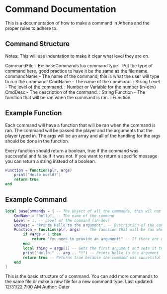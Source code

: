 # Command Documentation

This is a documentation of how to make a command in Athena and the proper rules to adhere to.

## Command Structure

Notes: This will use indentation to make it clear what level they are on.

CommandFile - Ex: baseCommands.lua
    commandType - Put the type of command here, good practice to have it be the same as the file name.
        commandName - The name of the command, this is what the user will type to run the command!
            CmdName - The name of the command. : String
            Level - The level of the command. : Number or Variable for the number (in-dev)
            CmdDesc - The description of the command. : String
            Function - The function that will be ran when the command is ran. : Function

## Example Function

Each command will have a function that will be ran when the command is ran. The command will be passed the player and the arguments that the player typed in. The args will be an array and all of the handling for the args should be done in the function.

Every function should return a boolean, true if the command was successful and false if it was not. If you want to return a specific message you can return a string instead of a boolean.

```lua
Function = function(plr, args)
    print("Hello World!")
    return true
end
```

## Example Command

```lua
local baseCommands = { -- The object of all the commands, this wil not be used for every command.
    CmdName = "hello", -- The name of the command
    Level = 1, -- Level of the command (in-dev)
    CmdDesc = "Prints Hello to the argument", -- Description of the command
    Function = function(plr, args) -- The function that will be ran when the command is ran
        if #args < 1 then
            return "You need to provide an argument!" -- If there are no args provided it returns an error message!
        end
        local thing = args[1] -- Gets the first argument and sets it to a variable (easier to read)
        print("Hello " .. arg .. "!") -- Prints Hello to the argument
        return true -- Returns true because the command was successful
    end
}
```

This is the basic structure of a command. You can add more commands to the same file or make a new file for a new command type.
Last updated: 12/31/22 7:00 AM
Author: Cater
